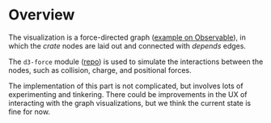 # Overview

The visualization is a force-directed graph ([example on Observable](https://observablehq.com/@d3/force-directed-graph)), in which the *crate* nodes are laid out and connected with *depends* edges.

The `d3-force` module ([repo](https://github.com/d3/d3-force/tree/v3.0.0)) is used to simulate the interactions between the nodes, such as collision, charge, and positional forces.

The implementation of this part is not complicated, but involves lots of experimenting and tinkering. There could be improvements in the UX of interacting with the graph visualizations, but we think the current state is fine for now.
